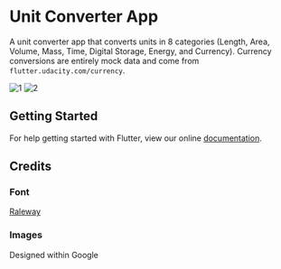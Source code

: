 # Unit Converter App

A unit converter app that converts units in 8 categories (Length, Area, Volume, Mass, Time, Digital Storage, Energy, and Currency).
Currency conversions are entirely mock data and come from `flutter.udacity.com/currency`.

![1](/unit-converter-app-1.jpg)
![2](/unit-converter-app-2.jpg)
## Getting Started

For help getting started with Flutter, view our online
[documentation](http://flutter.io/).

## Credits

### Font
[Raleway](https://fonts.google.com/specimen/Raleway)

### Images
Designed within Google

